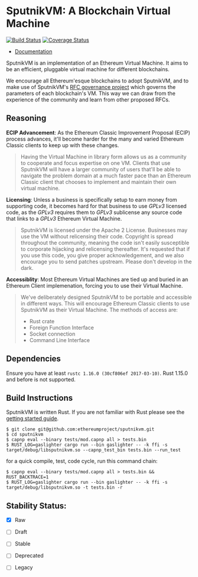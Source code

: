# SputnikVM: A Blockchain Virtual Machine

[![Build Status](https://travis-ci.org/ethereumproject/sputnikvm.svg?branch=master)](https://travis-ci.org/ethereumproject/sputnikvm)
[![Coverage Status](https://coveralls.io/repos/github/ethereumproject/sputnikvm/badge.svg?branch=master)](https://coveralls.io/github/ethereumproject/sputnikvm?branch=master)

* [Documentation](https://that.world/~docs/sputnikvm/sputnikvm)

SputnikVM is an implementation of an Ethereum Virtual Machine. It aims to be an
efficient, pluggable virtual machine for different blockchains.

We encourage all Ethereum'esque blockchains to adopt SputnikVM, and to make use
of SputnikVM's [RFC governance project](https://etcrfc.that.world/) which
governs the parameters of each blockchain's VM. This way we can draw from the
experience of the community and learn from other proposed RFCs.

## Reasoning

__ECIP Advancement__: As the Ethereum Classic Improvement Proposal (ECIP)
process advances, it'll become harder for the many and varied Ethereum Classic
clients to keep up with these changes.

> Having the Virtual Machine in library form allows us as a community to
cooperate and focus expertise on one VM. Clients that use SputnikVM will have a larger
community of users that'll be able to navigate the problem domain at a much
faster pace than an Ethereum Classic client that chooses to implement and
maintain their own virtual machine.

__Licensing__: Unless a business is specifically setup to earn money from
supporting code, it becomes hard for that business to use _GPLv3_ licensed
code, as the _GPLv3_ requires them to _GPLv3_ sublicense any source code that
links to a _GPLv3_ Ethereum Virtual Machine.

> SputnikVM is licensed under the Apache 2 License. Businesses may use the VM
without relicensing their code. Copyright is spread throughout the community,
meaning the code isn't easily susceptible to corporate hijacking and
relicensing thereafter. It's requested that if you use this code, you give
proper acknowledgement, and we also encourage you to send patches upstream.
Please don't develop in the dark.

__Accessiblity__: Most Ethereum Virtual Machines are tied up and buried in an
Ethereum Client implemenation, forcing you to use their Virtual Machine.

> We've deliberately designed SputnikVM to be portable and accessible in different
ways. This will encourage Ethereum Classic clients to use SputnikVM as their
Virtual Machine. The methods of access are:
>
> * Rust crate
> * Foreign Function Interface
> * Socket connection
> * Command Line Interface

## Dependencies

Ensure you have at least `rustc 1.16.0 (30cf806ef 2017-03-10)`. Rust 1.15.0 and
before is not supported.

## Build Instructions

SputnikVM is written Rust. If you are not familiar with Rust please see the
[getting started guide](https://doc.rust-lang.org/book/getting-started.html).

```shell
$ git clone git@github.com:ethereumproject/sputnikvm.git
$ cd sputnikvm
$ capnp eval --binary tests/mod.capnp all > tests.bin
$ RUST_LOG=gaslighter cargo run --bin gaslighter -- -k ffi -s target/debug/libsputnikvm.so --capnp_test_bin tests.bin --run_test
```

for a quick compile, test, code cycle, run this command chain:

```
$ capnp eval --binary tests/mod.capnp all > tests.bin && RUST_BACKTRACE=1
$ RUST_LOG=gaslighter cargo run --bin gaslighter -- -k ffi -s target/debug/libsputnikvm.so -t tests.bin -r
```

## Stability Status:

- [x] Raw
- [ ] Draft
- [ ] Stable
- [ ] Deprecated
- [ ] Legacy


